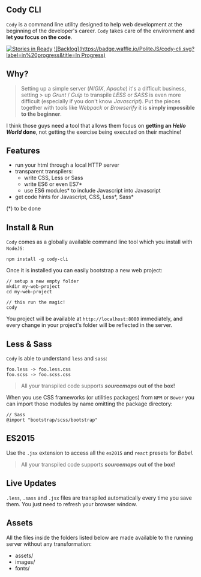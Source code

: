 Cody CLI
---

`Cody` is a command line utility designed to help web development at the beginning 
of the developer's career. `Cody` takes care of the environment and **let you focus on the code**.

[![Stories in Ready](https://badge.waffle.io/PoliteJS/cody-cli.svg?label=ready&title=Ready)](http://waffle.io/PoliteJS/cody-cli)
[![Backlog](https://badge.waffle.io/PoliteJS/cody-cli.svg?label=in%20progress&title=In Progress)](http://waffle.io/PoliteJS/cody-cli)

## Why?

> Setting up a simple server (_NIGIX_, _Apache_) it's a difficult business, setting > up _Grunt_ / _Gulp_ to transpile _LESS_ or _SASS_ is even more difficult
> (especially if you don't know _Javascript_). Put the pieces together with tools 
> like _Webpack_ or _Browserify_ it is **simply impossible to the beginner**.

I think those guys need a tool that allows them focus on **getting an _Hello World_ done**, not getting the exercise being executed on their machine!

## Features

- run your html through a local HTTP server
- transparent transpilers:
  - write CSS, Less or Sass
  - write ES6 or even ES7*
  - use ES6 modules* to include Javascript into Javascript
- get code hints for Javascript, CSS, Less*, Sass*
  
(*) to be done

## Install & Run

`Cody` comes as a globally available command line tool which you install with `NodeJS`:

    npm install -g cody-cli
    
    
Once it is installed you can easily bootstrap a new web project:

    // setup a new empty folder
    mkdir my-web-project
    cd my-web-project
    
    // this run the magic!
    cody 
   
You project will be available at `http://localhost:8080` immediately, and every 
change in your project's folder will be reflected in the server.
   
## Less & Sass

`Cody` is able to understand `less` and `sass`:

	foo.less -> foo.less.css
	foo.scss -> foo.scss.css
	
> All your transpiled code supports **_sourcemaps_ out of the box!**

When you use CSS frameworks (or utilities packages) from `NPM` or `Bower` you can import those modules by name omitting the package directory:

	// Sass
	@import "bootstrap/scss/bootstrap"


## ES2015

Use the `.jsx` extension to access all the `es2015` and `react` presets for _Babel_.

> All your transpiled code supports **_sourcemaps_ out of the box!**

## Live Updates

`.less`, `.sass` and `.jsx` files are transpiled automatically every time you save them. You just need to refresh your browser window.

## Assets

All the files inside the folders listed below are made available to the running server without any transformation:

- assets/
- images/
- fonts/

